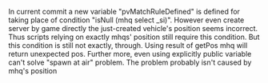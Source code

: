 In current commit a new variable "pvMatchRuleDefined" is defined for taking place of condition "isNull (mhq select _si)". However even create server by game directly the just-created vehicle's position seems incorrect. Thus scripts relying on exactly mhqs' position still require this condition.
But this condition is still not exactly, through. Using result of getPos mhq will return unexpected pos.
Further more, even using explicitly public variable can't solve "spawn at air" problem. The problem probably isn't caused by mhq's position